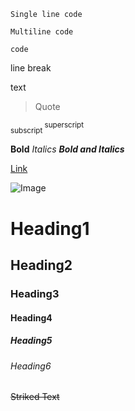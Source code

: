 <!-- This
is
actually
a comment-->

`Single line code`

```
Multiline code

code
```

line break<br>

text

> Quote

<sub> subscript </sub>
<sup> superscript </sup>


**Bold**
*Italics*
***Bold and Italics***

[ Link ](https://google.com)

![ Image ](https://avatars.githubusercontent.com/u/80582425?s=96&v=4)

# Heading1
## Heading2
### Heading3
#### Heading4
##### Heading5
###### Heading6

~~Striked Text~~
